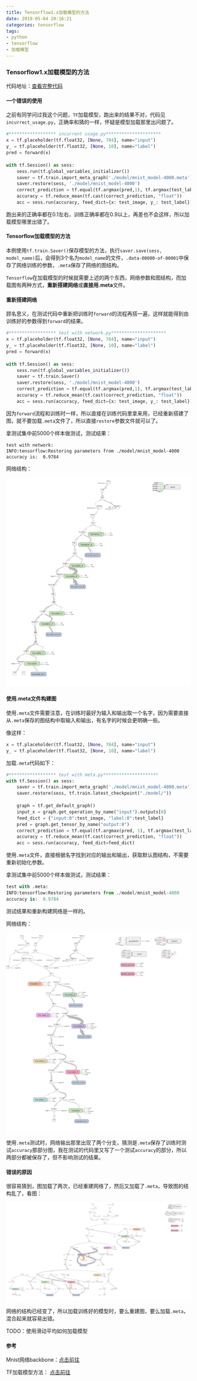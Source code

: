 ```yaml
---
title: Tensorflow1.x加载模型的方法
date: 2019-05-04 20:16:21
categories: tensorflow
tags: 
- python
- tensorflow
- 加载模型
---
```


### Tensorflow1.x加载模型的方法

代码地址：[查看完整代码](https://github.com/Junyuan12/Tensorflow1.x_save_and_load_model)

<!-- more -->

#### 一个错误的使用

之前有同学问过我这个问题，`TF`加载模型，跑出来的结果不对，代码见`incurrect_usage.py`，正确率和猜的一样，怀疑是模型加载那里出问题了。

```python
#****************** incurrent usage.py*********************
x = tf.placeholder(tf.float32, [None, 784], name="input")
y_ = tf.placeholder(tf.float32, [None, 10], name="label")
pred = forward(x)

with tf.Session() as sess:
    sess.run(tf.global_variables_initializer())
    saver = tf.train.import_meta_graph('./model/mnist_model-4000.meta')
    saver.restore(sess, './model/mnist_model-4000')
    correct_prediction = tf.equal(tf.argmax(pred,1), tf.argmax(test_label, 1))
    accuracy = tf.reduce_mean(tf.cast(correct_prediction, "float"))
    acc = sess.run(accuracy, feed_dict={x: test_image, y_: test_label})
```

跑出来的正确率都在0.1左右，训练正确率都在0.9以上，再差也不会这样，所以加载模型哪里出错了。

#### Tensorflow加载模型的方法

本例使用`tf.train.Saver()`保存模型的方法，执行`saver.save(sess, model_name)`后，会得到3个名为`model_name`的文件，`.data-00000-of-00001`中保存了网络训练的参数，`.meta`保存了网络的图结构。

`Tensorflow`在加载模型的时候就需要上述的两个东西，网络参数和图结构，而加载图有两种方式，**重新搭建网络**或**直接用.meta**文件。

#### 重新搭建网络

顾名思义，在测试代码中重新把训练时`forward`的流程再搭一遍，这样就能得到由训练好的参数得到`forward`的结果。

```python
#****************** test with network.py*********************
x = tf.placeholder(tf.float32, [None, 784], name="input")
y_ = tf.placeholder(tf.float32, [None, 10], name="label")
pred = forward(x)

with tf.Session() as sess:
    sess.run(tf.global_variables_initializer())
    saver = tf.train.Saver()
    saver.restore(sess, './model/mnist_model-4000')
    correct_prediction = tf.equal(tf.argmax(pred,1), tf.argmax(test_label, 1))
    accuracy = tf.reduce_mean(tf.cast(correct_prediction, "float"))
    acc = sess.run(accuracy, feed_dict={x: test_image, y_: test_label})
```

因为`forward`流程和训练时一样，所以直接在训练代码里拿来用，已经重新搭建了图，就不要加载`.meta`文件了，所以直接`restore`参数文件就可以了。

拿测试集中前5000个样本做测试，测试结果：

```
test with network: 
INFO:tensorflow:Restoring parameters from ./model/mnist_model-4000
accuracy is:  0.9784
```

网络结构：

![test_with_network](Tensorflow1-x加载模型的方法/test_with_network.png)

#### 使用.meta文件构建图

使用`.meta`文件需要注意，在训练时最好为输入和输出取一个名字，因为需要直接从`.meta`保存的图结构中取输入和输出，有名字的时候会更明确一些。

像这样：

```python
x = tf.placeholder(tf.float32, [None, 784], name="input")
y_ = tf.placeholder(tf.float32, [None, 10], name="label")
```

加载`.meta`代码如下：

```python
#****************** test with meta.py*********************
with tf.Session() as sess:
    saver = tf.train.import_meta_graph('./model/mnist_model-4000.meta')
    saver.restore(sess, tf.train.latest_checkpoint("./model/"))
    
    graph = tf.get_default_graph()
    input_x = graph.get_operation_by_name("input").outputs[0]
    feed_dict = {"input:0":test_image, "label:0":test_label}
    pred = graph.get_tensor_by_name("output:0")
    correct_prediction = tf.equal(tf.argmax(pred, 1), tf.argmax(test_label, 1))
    accuracy = tf.reduce_mean(tf.cast(correct_prediction, "float"))
    acc = sess.run(accuracy, feed_dict=feed_dict)
```

使用`.meta`文件，直接根据名字找到对应的输出和输出，获取默认图结构，不需要重新初始化参数。

拿测试集中前5000个样本做测试，测试结果：

```python
test with .meta:
INFO:tensorflow:Restoring parameters from ./model/mnist_model-4000
accuracy is:  0.9784
```

测试结果和重新构建网络是一样的。

网络结构：

![test_with_network](Tensorflow1-x加载模型的方法/test_with_meta.png)

使用`.meta`测试时，网络输出那里出现了两个分支，猜测是`.meta`保存了训练时测试`accuracy`那部分图，我在测试的代码里又写了一个测试`accuracy`的部分，所以两部分都被保存了，但不影响测试的结果。

#### 错误的原因

很容易猜到，图加载了两次，已经重建网络了，然后又加载了`.meta`，导致图的结构乱了，看图：

![test_with_network](Tensorflow1-x加载模型的方法/incorrect_usage.png)

网络的结构已经变了，所以加载训练好的模型时，要么重建图，要么加载`.meta`，混合起来就容易出错。

TODO：使用滑动平均如何加载模型

#### 参考

Mnist网络backbone：[点击前往](https://www.cnblogs.com/willnote/p/6874699.html)

TF加载模型方法： [点击前往](https://blog.csdn.net/sjtuxx_lee/article/details/82663394)